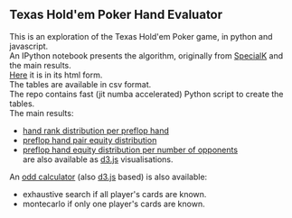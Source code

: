 ## Texas Hold'em Poker Hand Evaluator ##

This is an exploration of the Texas Hold'em Poker game, in python and javascript.  
An IPython notebook presents the algorithm, originally from [SpecialK](http://specialk-coding.blogspot.fr/2010/04/texas-holdem-7-card-evaluator_23.html) and the main results.  
[Here](http://oscar6echo.github.io/Poker2/viz/nbviewer/Poker.html) it is in its html form.  
The tables are available in csv format.  
The repo contains fast (jit numba accelerated) Python script to create the tables.  
The main results:
+ [hand rank distribution per preflop hand](http://oscar6echo.github.io/Poker2/viz/one_preflop_hand/index.html)
+ [preflop hand pair equity distribution](http://oscar6echo.github.io/Poker2/viz/two_preflop_hand/index.html)
+ [preflop hand equity distribution per number of opponents](http://oscar6echo.github.io/Poker2/viz/one_preflop_hand_montecarlo/index.html)  
are also available as [d3.js](http://d3js.org) visualisations.

An [odd calculator](http://oscar6echo.github.io/Poker2/viz/game/index.html) (also [d3.js](http://d3js.org) based) is also available:
+ exhaustive search if all player's cards are known.
+ montecarlo if only one player's cards are known.

